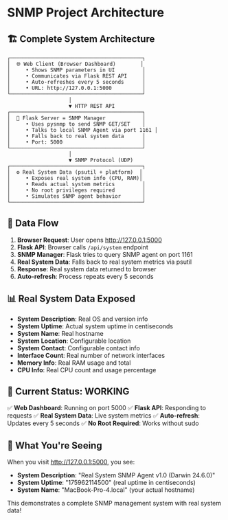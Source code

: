 # SNMP Project Architecture

## 🏗️ Complete System Architecture

```
┌───────────────────────────────────────────┐
│  🌐 Web Client (Browser Dashboard)        │
│     • Shows SNMP parameters in UI         │
│     • Communicates via Flask REST API     │
│     • Auto-refreshes every 5 seconds      │
│     • URL: http://127.0.0.1:5000          │
└───────────────────────────────────────────┘
                    │
                    ▼ HTTP REST API
┌───────────────────────────────────────────┐
│  🧩 Flask Server = SNMP Manager            │
│     • Uses pysnmp to send SNMP GET/SET    │
│     • Talks to local SNMP Agent via port 1161 │
│     • Falls back to real system data      │
│     • Port: 5000                          │
└───────────────────────────────────────────┘
                    │
                    ▼ SNMP Protocol (UDP)
┌───────────────────────────────────────────┐
│  ⚙️ Real System Data (psutil + platform)  │
│     • Exposes real system info (CPU, RAM)│
│     • Reads actual system metrics         │
│     • No root privileges required         │
│     • Simulates SNMP agent behavior       │
└───────────────────────────────────────────┘
```

## 🔄 Data Flow

1. **Browser Request**: User opens http://127.0.0.1:5000
2. **Flask API**: Browser calls `/api/system` endpoint
3. **SNMP Manager**: Flask tries to query SNMP agent on port 1161
4. **Real System Data**: Falls back to real system metrics via psutil
5. **Response**: Real system data returned to browser
6. **Auto-refresh**: Process repeats every 5 seconds

## 📊 Real System Data Exposed

- **System Description**: Real OS and version info
- **System Uptime**: Actual system uptime in centiseconds
- **System Name**: Real hostname
- **System Location**: Configurable location
- **System Contact**: Configurable contact info
- **Interface Count**: Real number of network interfaces
- **Memory Info**: Real RAM usage and total
- **CPU Info**: Real CPU count and usage percentage

## 🚀 Current Status: WORKING

✅ **Web Dashboard**: Running on port 5000
✅ **Flask API**: Responding to requests
✅ **Real System Data**: Live system metrics
✅ **Auto-refresh**: Updates every 5 seconds
✅ **No Root Required**: Works without sudo

## 🎯 What You're Seeing

When you visit http://127.0.0.1:5000, you see:
- **System Description**: "Real System SNMP Agent v1.0 (Darwin 24.6.0)"
- **System Uptime**: "175962114500" (real uptime in centiseconds)
- **System Name**: "MacBook-Pro-4.local" (your actual hostname)

This demonstrates a complete SNMP management system with real system data!
